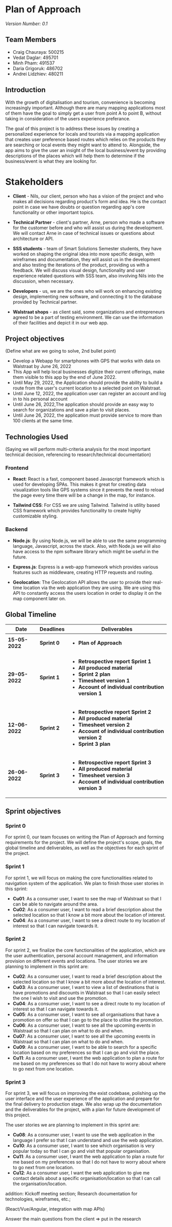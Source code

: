 # Plan of Approach
*Version Number: 0.1* 

## Team Members
* Craig Chauraya: 500215
* Vedat Daglar: 495701
* Minh Pham: 491537
* Daria Grigoruk: 486702
* Andrei Lidzhiev: 480211

## Introduction
 With the growth of digitalisation and tourism, convenience is becoming increasingly important. Although there are many mapping applications most of them have the goal to simply get a user from point A to point B, without taking in consideration of the users  experience preferance.
 
The goal of this project is to address these issues by creating a personalized experience for locals and tourists via a mapping application that creates user preference based routes which relies on the products they are searching or local events they might want to attend to. Alongside, the app aims to give the user an insight of the local business/event by providing descriptions of the places which will help them to determine if the business/event is what they are looking for.

# Stakeholders

 - **Client** - Nils, our client, person who has a vision of the project and who makes all decisions regarding product's form and idea. He is the contact point in case we have doubts or question regarding app's core functionality or other important topics.

 - **Technical Partner** - client's partner, Arne, person who made a software for the customer before and who will assist us during the development. We will contact Arne in case of technical issues or questions about architecture or API.

 - **SSS students** - team of Smart Solutions Semester students, they have worked on shaping the original idea into more specific design, with wireframes and documentation, they will assist us in the development and also testing the iterations of the product, providing us with a feedback. We will discuss visual design, functionality and user experience related questions with SSS team, also involving Nils into the discussion, when necessary.

 - **Developers** - us, we are the ones who will work on enhancing existing design, implementing new software, and connecting it to the database provided by Technical partner.

 - **Walstraat shops** - as client said, some organizations and entrepreneurs agreed to be a part of testing environment. We can use the information of their facilities and depict it in our web app.

## Project objectives
(Define what are we going to solve, 2nd bullet point)

* Develop a Webapp for smartphones with GPS that works with data on Walstraat by June 26, 2022
* This App  will help local businesses digitize their current offerings, make them visible to this app by the end of June 2022.
* Until May 29, 2022, the Application should provide the ability to build a route from the user's current location to a selected point on Walstraat.
* Until June 12, 2022, the application user can register an account and log in to his personal account
* Until June 26, 2022,The application should provide an easy way to search for organizations and save a plan to visit places.
* Until June 26, 2022, the application must provide service to more than 100 clients at the same time.
## Technologies Used
(Saying we will perform multi-criteria analysis for the most important technical decision, referencing to research/technical documentation)
### Frontend
* __React__: React is a fast, component based Javascript framework which is used for developing SPAs. This makes it great for creating data visualization tools like GPS systems since it prevents the need to reload the page every time there will be a change in the map, for instance.  

* __Tailwind CSS__: For CSS we are using Tailwind. Tailwind is utility based CSS framework which provides functionality to create highly customizable styling.

### Backend 
* __Node.js__:  By using Node.js, we will be able to use the same programming language, Javascript, across the stack. Also, with Node.js we will also have access to the npm software library which might be useful in the future.

* __Express.js__: Express is a web-app framework which provides various features such as middleware, creating HTTP requests and routing.  

* __Geolocation__: The Geolocation API allows the user to provide their real-time location via the web application they are using. We are using this API to constantly access the users location in order to display it on the map component later on.

## Global Timeline
| Date | Deadlines | Deliverables |
|------|-------|-------|
| **15-05-2022** | **Sprint 0** | **<ul><li>Plan of Approach</li></ul>** |
| **29-05-2022** | **Sprint 1** | **<ul><li>Retrospective report Sprint 1</li><li>All produced material</li><li>Sprint 2 plan</li><li>Timesheet version 1</li><li>Account of individual contribution version 1 </li></ul>** |
| **12-06-2022** | **Sprint 2** | **<ul><li>Retrospective report Sprint 2</li><li>All produced material</li><li>Timesheet version 2</li><li>Account of individual contribution version 2</li><li>Sprint 3 plan</li></ul>** |
| **26-06-2022** | **Sprint 3** | **<ul><li>Retrospective report Sprint 3</li><li>All produced material</li><li>Timesheet version 3</li><li>Account of individual contribution version 3</li></ul>** |

## Sprint objectives 
### Sprint 0
For sprint 0, our team focuses on writing the Plan of Approach and forming requirements for the project. We will define the project's scope, goals, the global timeline and deliverables, as well as the objectives for each sprint of the project.

### Sprint 1
For sprint 1, we will focus on making the core functionalities related to navigation system of the application. 
We plan to finish those user stories in this sprint:
- **Cu01**: As a consumer user, I want to see the map of Walstraat so that I can be able to navigate around the area. 
- **Cu02**: As a consumer user, I want to read a brief description about the selected location so that I know a bit more about the location of interest. 
- **Cu04**: As a consumer user, I want to see a direct route to my location of interest so that I can navigate towards it. 
### Sprint 2
For sprint 2, we finalize the core functionalities of the application, which are the user authentication, personal account management, and information provision on different events and locations.
The user stories we are planning to implement in this sprint are:
- **Cu02**: As a consumer user, I want to read a brief description about the selected location so that I know a bit more about the location of interest. 
- **Cu03**: As a consumer user, I want to view a list of destinations that is have promotions and discounts in Walstraat so that I can easily select the one I wish to visit and use the promotion. 
- **Cu04**: As a consumer user, I want to see a direct route to my location of interest so that I can navigate towards it. 
- **Cu05**: As a consumer user, I want to see all organisations that have a promotion on offer so that I can go to the place to utilise the promotion. 
- **Cu06**: As a consumer user, I want to see all the upcoming events in Walstraat so that I can plan on what to do and when. 
- **Cu07**: As a consumer user, I want to see all the upcoming events in Walstraat so that I can plan on what to do and when. 
- **Cu09**: As a consumer user, I want to be able to search for a specific location based on my preferences so that I can go and visit the place. 
- **Cu11**: As a consumer user, I want the web application to plan a route for me based on my preferences so that I do not have to worry about where to go next from one location. 

### Sprint 3
For sprint 3, we will focus on improving the exist codebase, polishing up the user interface and the user experience of the application and prepare for the final delivery to production stage. We also wrap up the documentation and the deliverables for the project, with a plan for future development of this project.

The user stories we are planning to implement in this sprint are:
- **Cu08**: As a consumer user, I want to use the web application in the language I prefer so that I can understand and use the web application. 
- **Cu10**: As a consumer user, I want to see which organisation is very popular today so that I can go and visit that popular organisation. 
- **Cu11**: As a consumer user, I want the web application to plan a route for me based on my preferences so that I do not have to worry about where to go next from one location. 
- **Cu12**: As a consumer user, I want the web application to give me contact details about a specific organisation/location so that I can call the organisation/location. 


addition: Kickoff meeting section; Research documentation for technologies, wireframes, etc.; 

(React/Vue/Angular, integration with map APIs)

Answer the main questions from the client => put in the research




